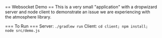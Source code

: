 == Websocket Demo ==
This is a very small "application" with a dropwizard server and node client to demonstrate an issue we are experiencing with the atmosphere library.

=== To Run ===
Server: `./gradlew run`
Client: `cd client; npm install; node src/demo.js`

